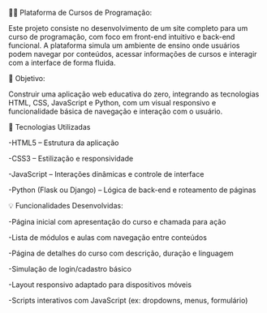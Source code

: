 🧑‍💻 Plataforma de Cursos de Programação:

Este projeto consiste no desenvolvimento de um site completo para um curso de programação, com foco em front-end intuitivo e back-end funcional. A plataforma simula um ambiente de ensino onde usuários podem navegar por conteúdos, acessar informações de cursos e interagir com a interface de forma fluida.

🚀 Objetivo:

Construir uma aplicação web educativa do zero, integrando as tecnologias HTML, CSS, JavaScript e Python, com um visual responsivo e funcionalidade básica de navegação e interação com o usuário.

🔨 Tecnologias Utilizadas

-HTML5 – Estrutura da aplicação

-CSS3 – Estilização e responsividade

-JavaScript – Interações dinâmicas e controle de interface

-Python (Flask ou Django) – Lógica de back-end e roteamento de páginas

💡 Funcionalidades Desenvolvidas:

-Página inicial com apresentação do curso e chamada para ação

-Lista de módulos e aulas com navegação entre conteúdos

-Página de detalhes do curso com descrição, duração e linguagem

-Simulação de login/cadastro básico

-Layout responsivo adaptado para dispositivos móveis

-Scripts interativos com JavaScript (ex: dropdowns, menus, formulário)

